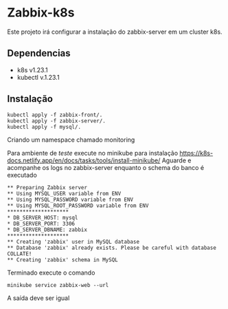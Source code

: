 # Zabbix-k8s
Este projeto irá configurar a instalação do zabbix-server em um cluster k8s.

## Dependencias

- k8s v1.23.1
- kubectl v.1.23.1

## Instalação

```
kubectl apply -f zabbix-front/.
kubectl apply -f zabbix-server/.
kubectl apply -f mysql/.
```
Criando um namespace chamado monitoring

Para ambiente de *teste* execute no minikube para instalação https://k8s-docs.netlify.app/en/docs/tasks/tools/install-minikube/ 
Aguarde e acompanhe os logs no zabbix-server enquanto o schema do banco é executado
```
** Preparing Zabbix server
** Using MYSQL_USER variable from ENV
** Using MYSQL_PASSWORD variable from ENV
** Using MYSQL_ROOT_PASSWORD variable from ENV
********************
* DB_SERVER_HOST: mysql
* DB_SERVER_PORT: 3306
* DB_SERVER_DBNAME: zabbix
********************
** Creating 'zabbix' user in MySQL database
** Database 'zabbix' already exists. Please be careful with database COLLATE!
** Creating 'zabbix' schema in MySQL
```
Terminado execute o comando

```
minikube service zabbix-web --url
```
A saída deve ser igual
